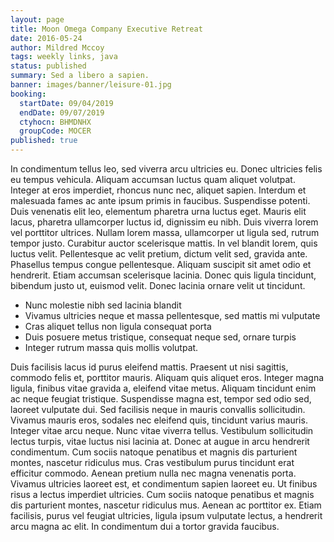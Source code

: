 ```yaml
---
layout: page
title: Moon Omega Company Executive Retreat
date: 2016-05-24
author: Mildred Mccoy
tags: weekly links, java
status: published
summary: Sed a libero a sapien.
banner: images/banner/leisure-01.jpg
booking:
  startDate: 09/04/2019
  endDate: 09/07/2019
  ctyhocn: BHMDNHX
  groupCode: MOCER
published: true
---
```

In condimentum tellus leo, sed viverra arcu ultricies eu. Donec ultricies felis eu tempus vehicula. Aliquam accumsan luctus quam aliquet volutpat. Integer at eros imperdiet, rhoncus nunc nec, aliquet sapien. Interdum et malesuada fames ac ante ipsum primis in faucibus. Suspendisse potenti. Duis venenatis elit leo, elementum pharetra urna luctus eget.
Mauris elit lacus, pharetra ullamcorper luctus id, dignissim eu nibh. Duis viverra lorem vel porttitor ultrices. Nullam lorem massa, ullamcorper ut ligula sed, rutrum tempor justo. Curabitur auctor scelerisque mattis. In vel blandit lorem, quis luctus velit. Pellentesque ac velit pretium, dictum velit sed, gravida ante. Phasellus tempus congue pellentesque. Aliquam suscipit sit amet odio et hendrerit. Etiam accumsan scelerisque lacinia. Donec quis ligula tincidunt, bibendum justo ut, euismod velit. Donec lacinia ornare velit ut tincidunt.

* Nunc molestie nibh sed lacinia blandit
* Vivamus ultricies neque et massa pellentesque, sed mattis mi vulputate
* Cras aliquet tellus non ligula consequat porta
* Duis posuere metus tristique, consequat neque sed, ornare turpis
* Integer rutrum massa quis mollis volutpat.

Duis facilisis lacus id purus eleifend mattis. Praesent ut nisi sagittis, commodo felis et, porttitor mauris. Aliquam quis aliquet eros. Integer magna ligula, finibus vitae gravida a, eleifend vitae metus. Aliquam tincidunt enim ac neque feugiat tristique. Suspendisse magna est, tempor sed odio sed, laoreet vulputate dui. Sed facilisis neque in mauris convallis sollicitudin. Vivamus mauris eros, sodales nec eleifend quis, tincidunt varius mauris.
Integer vitae arcu neque. Nunc vitae viverra tellus. Vestibulum sollicitudin lectus turpis, vitae luctus nisi lacinia at. Donec at augue in arcu hendrerit condimentum. Cum sociis natoque penatibus et magnis dis parturient montes, nascetur ridiculus mus. Cras vestibulum purus tincidunt erat efficitur commodo. Aenean pretium nulla nec magna venenatis porta. Vivamus ultricies laoreet est, et condimentum sapien laoreet eu. Ut finibus risus a lectus imperdiet ultricies. Cum sociis natoque penatibus et magnis dis parturient montes, nascetur ridiculus mus. Aenean ac porttitor ex. Etiam facilisis, purus vel feugiat ultricies, ligula ipsum vulputate lectus, a hendrerit arcu magna ac elit. In condimentum dui a tortor gravida faucibus.
